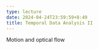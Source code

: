 ```yaml
---
type: lecture
date: 2024-04-24T23:59:59+8:49
title: Temporal Data Analysis II
---
```

Motion and optical flow